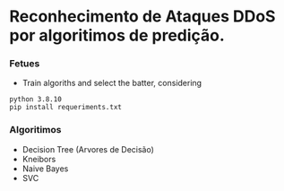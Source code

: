 # Reconhecimento de Ataques DDoS por algoritimos de predição.

### Fetues 
- Train algoriths and select the batter, considering 
````
python 3.8.10
pip install requeriments.txt
````
### Algoritimos
- Decision Tree (Arvores de Decisão)
- Kneibors
- Naive Bayes
- SVC
